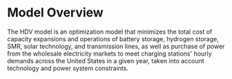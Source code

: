 # Model Overview

The HDV model is an optimization model that minimizes the total cost of capacity expansions and operations of battery storage, hydrogen storage, SMR, solar technology, and transmission lines, as well as purchase of power from the wholesale electricity markets to meet charging stations' hourly demands across the United States in a given year, taken into account technology and power system constraints.